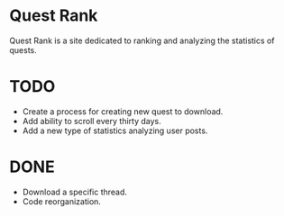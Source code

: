 # Quest Rank

Quest Rank is a site dedicated to ranking and analyzing the statistics of quests.

# TODO
* Create a process for creating new quest to download.
* Add ability to scroll every thirty days.
* Add a new type of statistics analyzing user posts.

# DONE
* Download a specific thread.
* Code reorganization.
